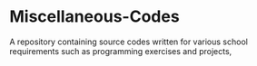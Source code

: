 # Miscellaneous-Codes
A repository containing source codes written for various school requirements such as programming exercises and projects,
